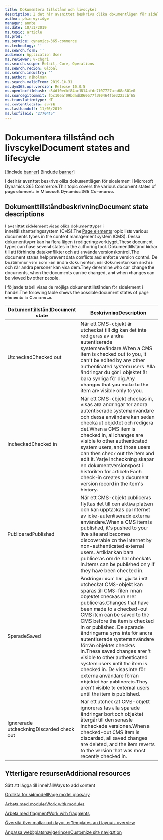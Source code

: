 ```yaml
---
title: Dokumentera tillstånd och livscykel
description: I det här avsnittet beskrivs olika dokumentlägen för sidelement i Microsoft Dynamics 365 Commerce.
author: phinneyridge
manager: annbe
ms.date: 10/31/2019
ms.topic: article
ms.prod: ''
ms.service: dynamics-365-commerce
ms.technology: ''
ms.search.form: ''
audience: Application User
ms.reviewer: v-chgri
ms.search.scope: Retail, Core, Operations
ms.search.region: Global
ms.search.industry: ''
ms.author: niholman
ms.search.validFrom: 2019-10-31
ms.dyn365.ops.version: Release 10.0.5
ms.openlocfilehash: a34d10edbf84ac1814afdc7107727aea68a303e0
ms.sourcegitcommit: fbc106af09bdadb860677f590464fb93223cbf65
ms.translationtype: HT
ms.contentlocale: sv-SE
ms.lasthandoff: 11/06/2019
ms.locfileid: "2770445"
---
```

# <a name="document-states-and-lifecycle"></a><span data-ttu-id="e5e39-103">Dokumentera tillstånd och livscykel</span><span class="sxs-lookup"><span data-stu-id="e5e39-103">Document states and lifecycle</span></span>

[!include [banner](includes/preview-banner.md)]
[!include [banner](includes/banner.md)]

<span data-ttu-id="e5e39-104">I det här avsnittet beskrivs olika dokumentlägen för sidelement i Microsoft Dynamics 365 Commerce.</span><span class="sxs-lookup"><span data-stu-id="e5e39-104">This topic covers the various document states of page elements in Microsoft Dynamics 365 Commerce.</span></span>

## <a name="document-state-descriptions"></a><span data-ttu-id="e5e39-105">Dokumenttillståndbeskrivning</span><span class="sxs-lookup"><span data-stu-id="e5e39-105">Document state descriptions</span></span>

<span data-ttu-id="e5e39-106">I avsnittet [sidelement](page-elements-overview.md) visas olika dokumenttyper i innehållshanteringssystem (CMS).</span><span class="sxs-lookup"><span data-stu-id="e5e39-106">The [Page elements](page-elements-overview.md) topic lists various documents types in the content management system (CMS).</span></span> <span data-ttu-id="e5e39-107">Dessa dokumenttyper kan ha flera lägen i redigeringsverktyget.</span><span class="sxs-lookup"><span data-stu-id="e5e39-107">These document types can have several states in the authoring tool.</span></span> <span data-ttu-id="e5e39-108">Dokumenttillstånd bidrar till att förhindra datakonflikter och att använda versionskontroll.</span><span class="sxs-lookup"><span data-stu-id="e5e39-108">The document states help prevent data conflicts and enforce version control.</span></span> <span data-ttu-id="e5e39-109">De bestämmer vem som kan ändra dokumenten, när dokumenten kan ändras och när andra personer kan visa dem.</span><span class="sxs-lookup"><span data-stu-id="e5e39-109">They determine who can change the documents, when the documents can be changed, and when changes can be viewed by other people.</span></span>

<span data-ttu-id="e5e39-110">I följande tabell visas de möjliga dokumenttillstånden för sidelement i handel.</span><span class="sxs-lookup"><span data-stu-id="e5e39-110">The following table shows the possible document states of page elements in Commerce.</span></span>

| <span data-ttu-id="e5e39-111">Dokumenttillstånd</span><span class="sxs-lookup"><span data-stu-id="e5e39-111">Document state</span></span> | <span data-ttu-id="e5e39-112">Beskrivning</span><span class="sxs-lookup"><span data-stu-id="e5e39-112">Description</span></span> |
|---|---|
| <span data-ttu-id="e5e39-113">Utcheckad</span><span class="sxs-lookup"><span data-stu-id="e5e39-113">Checked out</span></span> | <span data-ttu-id="e5e39-114">När ett CMS-objekt är utcheckat till dig kan det inte redigeras av andra autentiserade systemanvändare.</span><span class="sxs-lookup"><span data-stu-id="e5e39-114">When a CMS item is checked out to you, it can't be edited by any other authenticated system users.</span></span> <span data-ttu-id="e5e39-115">Alla ändringar du gör i objektet är bara synliga för dig.</span><span class="sxs-lookup"><span data-stu-id="e5e39-115">Any changes that you make to the item are visible only to you.</span></span> |
| <span data-ttu-id="e5e39-116">Incheckad</span><span class="sxs-lookup"><span data-stu-id="e5e39-116">Checked in</span></span> | <span data-ttu-id="e5e39-117">När ett CMS-objekt checkas in, visas alla ändringar för andra autentiserade systemanvändare och dessa användare kan sedan checka ut objektet och redigera det.</span><span class="sxs-lookup"><span data-stu-id="e5e39-117">When a CMS item is checked in, all changes are visible to other authenticated system users, and those users can then check out the item and edit it.</span></span> <span data-ttu-id="e5e39-118">Varje incheckning skapar en dokumentversionspost i historiken för artikeln.</span><span class="sxs-lookup"><span data-stu-id="e5e39-118">Each check-in creates a document version record in the item's history.</span></span> |
| <span data-ttu-id="e5e39-119">Publicerad</span><span class="sxs-lookup"><span data-stu-id="e5e39-119">Published</span></span> | <span data-ttu-id="e5e39-120">När ett CMS-objekt publiceras flyttas det till den aktiva platsen och kan upptäckas på Internet av icke-autentiserade externa användare.</span><span class="sxs-lookup"><span data-stu-id="e5e39-120">When a CMS item is published, it's pushed to your live site and becomes discoverable on the internet by non-authenticated external users.</span></span> <span data-ttu-id="e5e39-121">Artiklar kan bara publiceras om de har checkats in.</span><span class="sxs-lookup"><span data-stu-id="e5e39-121">Items can be published only if they have been checked in.</span></span> |
| <span data-ttu-id="e5e39-122">Sparade</span><span class="sxs-lookup"><span data-stu-id="e5e39-122">Saved</span></span> | <span data-ttu-id="e5e39-123">Ändringar som har gjorts i ett utcheckat CMS-objekt kan sparas till CMS-filen innan objektet checkas in eller publiceras.</span><span class="sxs-lookup"><span data-stu-id="e5e39-123">Changes that have been made to a checked-out CMS item can be saved to the CMS before the item is checked in or published.</span></span> <span data-ttu-id="e5e39-124">De sparade ändringarna syns inte för andra autentiserade systemanvändare förrän objektet checkas in.</span><span class="sxs-lookup"><span data-stu-id="e5e39-124">These saved changes aren't visible to other authenticated system users until the item is checked in.</span></span> <span data-ttu-id="e5e39-125">De visas inte för externa användare förrän objektet har publicerats.</span><span class="sxs-lookup"><span data-stu-id="e5e39-125">They aren't visible to external users until the item is published.</span></span> |
| <span data-ttu-id="e5e39-126">Ignorerade utcheckning</span><span class="sxs-lookup"><span data-stu-id="e5e39-126">Discarded check out</span></span> | <span data-ttu-id="e5e39-127">När ett utcheckat CMS-objekt ignoreras tas alla sparade ändringar bort och objektet återgår till den senaste incheckade versionen.</span><span class="sxs-lookup"><span data-stu-id="e5e39-127">When a checked-out CMS item is discarded, all saved changes are deleted, and the item reverts to the version that was most recently checked in.</span></span> |

## <a name="additional-resources"></a><span data-ttu-id="e5e39-128">Ytterligare resurser</span><span class="sxs-lookup"><span data-stu-id="e5e39-128">Additional resources</span></span>

[<span data-ttu-id="e5e39-129">Sätt att lägga till innehåll</span><span class="sxs-lookup"><span data-stu-id="e5e39-129">Ways to add content</span></span>](add-manage-content.md)

[<span data-ttu-id="e5e39-130">Ordlista för sidmodell</span><span class="sxs-lookup"><span data-stu-id="e5e39-130">Page model glossary</span></span>](page-elements-overview.md)

[<span data-ttu-id="e5e39-131">Arbeta med moduler</span><span class="sxs-lookup"><span data-stu-id="e5e39-131">Work with modules</span></span>](work-with-modules.md)

[<span data-ttu-id="e5e39-132">Arbeta med fragment</span><span class="sxs-lookup"><span data-stu-id="e5e39-132">Work with fragments</span></span>](work-with-fragments.md)

[<span data-ttu-id="e5e39-133">Översikt över mallar och layouter</span><span class="sxs-lookup"><span data-stu-id="e5e39-133">Templates and layouts overview</span></span>](templates-layouts-overview.md)

[<span data-ttu-id="e5e39-134">Anpassa webbplatsnavigeringen</span><span class="sxs-lookup"><span data-stu-id="e5e39-134">Customize site navigation</span></span>](customize-site-navigation.md)
